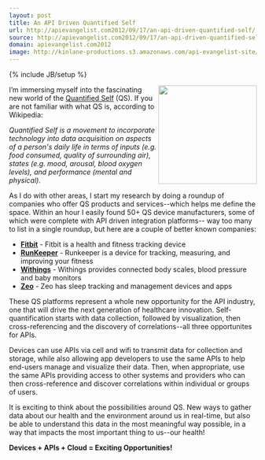 ```yaml
---
layout: post
title: An API Driven Quantified Self
url: http://apievangelist.com2012/09/17/an-api-driven-quantified-self/
source: http://apievangelist.com2012/09/17/an-api-driven-quantified-self/
domain: apievangelist.com2012
image: http://kinlane-productions.s3.amazonaws.com/api-evangelist-site/blog/quantified-self.png
---
```

{% include JB/setup %}<p>
     <img src="https://s3.amazonaws.com/kinlane-productions/quantified-self/quantified-self.png"  width="200" align="right" />
</p>
<p>
     I’m immersing myself into the fascinating new world of the <a title="Quantified Self" href="http://quantifiedself.com/about/">Quantified Self</a> (QS). If you are not familiar with what QS is, according to Wikipedia:
</p>
<p>
     <em>Quantified Self is a movement to incorporate technology into data acquisition on aspects of a person's daily life in terms of inputs (e.g. food consumed, quality of surrounding air), states (e.g. mood, arousal, blood oxygen levels), and performance (mental and physical).</em>
</p>
<p>
     As I do with other areas, I start my research by doing a roundup of companies who offer QS products and services--which helps me define the space. Within an hour I easily found 50+ QS device manufacturers, some of which were complete with API driven integration platforms-- way too many to list in a single roundup, but here are a couple of better known companies:
</p>
<ul>
     <li>
          <strong><a title="Fitbit" href="http://www.fitbit.com/">Fitbit</a></strong> - Fitbit is a health and fitness tracking device
     </li>
     <li>
          <strong><a title="Runkeeper" href="http://runkeeper.com/">RunKeeper</a></strong> - Runkeeper is a device for tracking, measuring, and improving your fitness
     </li>
     <li>
          <strong><a title="Withings" href="http://www.withings.com/">Withings</a></strong> - Withings provides connected body scales, blood pressure and baby monitors
     </li>
     <li>
          <strong><a title="Zeo" href="http://www.myzeo.com/sleep/">Zeo</a></strong> - Zeo has sleep tracking and management devices and apps
     </li>
</ul>
<p>
     These QS platforms represent a whole new opportunity for the API industry, one that will drive the next generation of healthcare innovation. Self-quantification starts with data collection, followed by visualization, then cross-referencing and the discovery of correlations--all three opportunites for APIs.
</p>
<p>
     Devices can use APIs via cell and wifi to transmit data for collection and storage, while also allowing app developers to use the same APIs to help end-users manage and visualize their data. Then, when appropriate, use the same APIs providing access to other systems and providers who can then cross-reference and discover correlations within individual or groups of users.
</p>
<p>
     It is exciting to think about the possibilities around QS. New ways to gather data about our health and the environment around us in real-time, but also be able to understand this data in the most meaningful way possible, in a way that impacts the most important thing to us--our health!
</p>
<p>
     <strong>Devices + APIs + Cloud = Exciting Opportunities!</strong>
</p>
